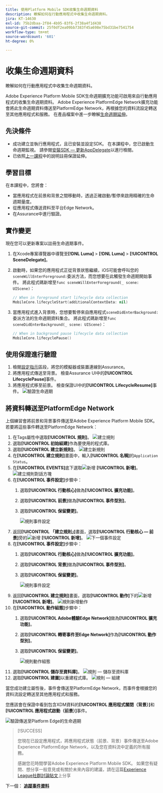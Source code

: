 ```yaml
---
title: 使用Platform Mobile SDK收集生命週期資料
description: 瞭解如何在行動應用程式中收集生命週期資料。
jira: KT-14630
exl-id: 75b2dbaa-2f84-4b95-83f6-2f38a4f1d438
source-git-commit: 25f0df2ea09bb7383f45a698e75bd31be7541754
workflow-type: tm+mt
source-wordcount: '601'
ht-degree: 0%

---
```


# 收集生命週期資料

瞭解如何在行動應用程式中收集生命週期資料。

Adobe Experience Platform Mobile SDK生命週期擴充功能可啟用來自行動應用程式的收集生命週期資料。 Adobe Experience PlatformEdge Network擴充功能會將此生命週期資料傳送至PlatformEdge Network，再根據您的資料流設定轉送至其他應用程式和服務。 在產品檔案中進一步瞭解[生命週期延伸](https://developer.adobe.com/client-sdks/documentation/lifecycle-for-edge-network/)。


## 先決條件

* 成功建立並執行應用程式，且已安裝並設定SDK。 在本課程中，您已啟動生命週期監視。 請參閱[安裝SDK — 更新AppDelegate](install-sdks.md#update-appdelegate)以進行檢閱。
* 已依照[上一課程](install-sdks.md)中的說明註冊保證延伸。

## 學習目標

在本課程中，您將會：

<!--
* Add lifecycle field group to the schema.
* -->
* 當應用程式在前景和背景之間移動時，透過正確啟動/暫停來啟用精確的生命週期量度。
* 從應用程式傳送資料至平台Edge Network。
* 在Assurance中進行驗證。

<!--
## Add lifecycle field group to schema

The Consumer Experience Event field group you added in the [previous lesson](create-schema.md) already contains the lifecycle fields, so you can skip this step. If you don't use Consumer Experience Event field group in your own app, you can add the lifecycle fields by doing the following:

1. Navigate to the schema interface as described in the [previous lesson](create-schema.md).
1. Open the **Luma Mobile App Event Schema** schema and select **[!UICONTROL Add]** next to Field groups.
    ![select add](assets/lifecycle-add.png)
1. In the search bar, enter "lifecycle".
1. Select the checkbox next to **[!UICONTROL AEP Mobile Lifecycle Details]**.
1. Select **[!UICONTROL Add field groups]**.
    ![add field group](assets/lifecycle-lifecycle-field-group.png)
1. Select **[!UICONTROL Save]**.
    ![save](assets/lifecycle-lifecycle-save.png)
-->

## 實作變更

現在您可以更新專案以註冊生命週期事件。

1. 在Xcode專案導覽器中導覽至&#x200B;**[!DNL Luma]** > **[!DNL Luma]** > **[!UICONTROL SceneDelegate]**。

1. 啟動時，如果您的應用程式正從背景狀態繼續，iOS可能會呼叫您的`sceneWillEnterForeground:`委派方法，而您想要在此觸發生命週期開始事件。 將此程式碼新增至`func sceneWillEnterForeground(_ scene: UIScene)`：

   ```swift
   // When in foreground start lifecycle data collection
   MobileCore.lifecycleStart(additionalContextData: nil)
   ```

1. 當應用程式進入背景時，您想要暫停來自應用程式`sceneDidEnterBackground:`委派方法的生命週期資料集合。 將此程式碼新增至`func sceneDidEnterBackground(_ scene: UIScene)`：

   ```swift
   // When in background pause lifecycle data collection
   MobileCore.lifecyclePause()
   ```

## 使用保證進行驗證

1. 檢閱[設定指示](assurance.md#connecting-to-a-session)區段，將您的模擬器或裝置連線到Assurance。
1. 將應用程式傳送至背景。 檢查Assurance UI中的&#x200B;**[!UICONTROL LifecyclePause]**&#x200B;事件。
1. 將應用程式移至前景。 檢查保證UI中的&#x200B;**[!UICONTROL LifecycleResume]**&#x200B;事件。
   ![驗證生命週期](assets/lifecycle-lifecycle-assurance.png)


## 將資料轉送至PlatformEdge Network

上個練習會將前景和背景事件傳送至Adobe Experience Platform Mobile SDK。 若要將這些事件轉送至PlatformEdge Network：

1. 在Tags屬性中選取&#x200B;**[!UICONTROL 規則]**。
   ![建立規則](assets/rule-create.png)
1. 選取&#x200B;**[!UICONTROL 初始組建]**&#x200B;作為要使用的程式庫。
1. 選取&#x200B;**[!UICONTROL 建立新規則]**。
   ![建立新規則](assets/rules-create-new.png)
1. 在&#x200B;**[!UICONTROL 建立規則]**&#x200B;畫面中，輸入&#x200B;**[!UICONTROL 名稱]**&#x200B;的`Application Status`。
1. 在&#x200B;**[!UICONTROL EVENTS]**&#x200B;底下選取![新增](https://spectrum.adobe.com/static/icons/workflow_18/Smock_AddCircle_18_N.svg) **[!UICONTROL 新增]**。
   ![建立規則對話方塊](assets/rule-create-name.png)
1. 在&#x200B;**[!UICONTROL 事件設定]**&#x200B;步驟中：
   1. 選取&#x200B;**[!UICONTROL 行動核心]**&#x200B;做為&#x200B;**[!UICONTROL 擴充功能]**。
   1. 選取&#x200B;**[!UICONTROL 前景]**&#x200B;做為&#x200B;**[!UICONTROL 事件型別]**。
   1. 選取&#x200B;**[!UICONTROL 保留變更]**。

      ![規則事件設定](assets/rule-event-configuration.png)
1. 返回&#x200B;**[!UICONTROL 「建立規則」]**&#x200B;畫面，選取&#x200B;**[!UICONTROL 行動核心 — 前景]**&#x200B;旁的![新增](https://spectrum.adobe.com/static/icons/workflow_18/Smock_AddCircle_18_N.svg) **[!UICONTROL 新增]**。
   ![下一個事件設定](assets/rule-event-configuration-next.png)
1. 在&#x200B;**[!UICONTROL 事件設定]**&#x200B;步驟中：
   1. 選取&#x200B;**[!UICONTROL 行動核心]**&#x200B;做為&#x200B;**[!UICONTROL 擴充功能]**。
   1. 選取&#x200B;**[!UICONTROL 背景]**&#x200B;做為&#x200B;**[!UICONTROL 事件型別]**。
   1. 選取&#x200B;**[!UICONTROL 保留變更]**。

      ![規則事件設定](assets/rule-event-configuration-background.png)
1. 返回&#x200B;**[!UICONTROL 建立規則]**&#x200B;畫面，選取&#x200B;**[!UICONTROL 動作]**&#x200B;下的![新增](https://spectrum.adobe.com/static/icons/workflow_18/Smock_AddCircle_18_N.svg) **[!UICONTROL 新增]**。
   ![規則新增動作](assets/rule-action-button.png)
1. 在&#x200B;**[!UICONTROL 動作組態]**&#x200B;步驟中：
   1. 選取&#x200B;**[!UICONTROL Adobe體驗Edge Network]**&#x200B;做為&#x200B;**[!UICONTROL 擴充功能]**。
   1. 選取&#x200B;**[!UICONTROL 轉寄事件至Edge Network]**&#x200B;作為&#x200B;**[!UICONTROL 動作型別]**。
   1. 選取&#x200B;**[!UICONTROL 保留變更]**。

      ![規則動作組態](assets/rule-action-configuration.png)
1. 選取&#x200B;**[!UICONTROL 儲存至資料庫]**。
   ![規則 — 儲存至資料庫](assets/rule-save-to-library.png)
1. 選取&#x200B;**[!UICONTROL 建置]**&#x200B;以重建程式庫。
   ![規則 — 組建](assets/rule-build.png)

當您成功建立屬性後，事件會傳送至PlatformEdge Network，而事件會根據您的資料流設定轉送至其他應用程式和服務。

您應該會在保證中看到包含XDM資料的&#x200B;**[!UICONTROL 應用程式關閉（背景）]**&#x200B;和&#x200B;**[!UICONTROL 應用程式啟動（前景）]**&#x200B;事件。

![驗證傳送至Platform Edge的生命週期](assets/lifecycle-edge-assurance.png)

>[!SUCCESS]
>
>您現在已設定應用程式，將應用程式狀態（前景、背景）事件傳送至Adobe Experience PlatformEdge Network，以及您在資料流中定義的所有服務。
>
> 感謝您花時間學習Adobe Experience Platform Mobile SDK。 如果您有疑問、想分享一般意見或有關於未來內容的建議，請在這篇[Experience League社群討論貼文](https://experienceleaguecommunities.adobe.com/t5/adobe-experience-platform-data/tutorial-discussion-implement-adobe-experience-cloud-in-mobile/td-p/443796)上分享

下一個： **[追蹤事件資料](events.md)**
